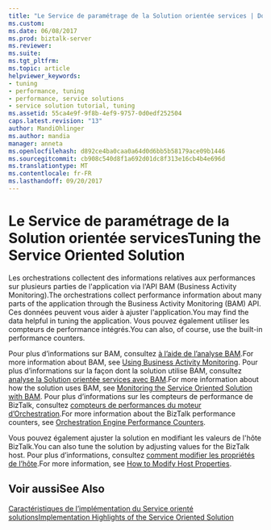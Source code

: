 ```yaml
---
title: "Le Service de paramétrage de la Solution orientée services | Documents Microsoft"
ms.custom: 
ms.date: 06/08/2017
ms.prod: biztalk-server
ms.reviewer: 
ms.suite: 
ms.tgt_pltfrm: 
ms.topic: article
helpviewer_keywords:
- tuning
- performance, tuning
- performance, service solutions
- service solution tutorial, tuning
ms.assetid: 55ca4e9f-9f8b-4ef9-9757-0d0edf252504
caps.latest.revision: "13"
author: MandiOhlinger
ms.author: mandia
manager: anneta
ms.openlocfilehash: d892ce4ba0caa0a64d0d6bb5b58179ace09b1446
ms.sourcegitcommit: cb908c540d8f1a692d01dc8f313e16cb4b4e696d
ms.translationtype: MT
ms.contentlocale: fr-FR
ms.lasthandoff: 09/20/2017
---
```

# <a name="tuning-the-service-oriented-solution"></a><span data-ttu-id="0793d-102">Le Service de paramétrage de la Solution orientée services</span><span class="sxs-lookup"><span data-stu-id="0793d-102">Tuning the Service Oriented Solution</span></span>
<span data-ttu-id="0793d-103">Les orchestrations collectent des informations relatives aux performances sur plusieurs parties de l'application via l'API BAM (Business Activity Monitoring).</span><span class="sxs-lookup"><span data-stu-id="0793d-103">The orchestrations collect performance information about many parts of the application through the Business Activity Monitoring (BAM) API.</span></span> <span data-ttu-id="0793d-104">Ces données peuvent vous aider à ajuster l'application.</span><span class="sxs-lookup"><span data-stu-id="0793d-104">You may find the data helpful in tuning the application.</span></span> <span data-ttu-id="0793d-105">Vous pouvez également utiliser les compteurs de performance intégrés.</span><span class="sxs-lookup"><span data-stu-id="0793d-105">You can also, of course, use the built-in performance counters.</span></span>  
  
 <span data-ttu-id="0793d-106">Pour plus d’informations sur BAM, consultez [à l’aide de l’analyse BAM](../core/using-business-activity-monitoring.md).</span><span class="sxs-lookup"><span data-stu-id="0793d-106">For more information about BAM, see [Using Business Activity Monitoring](../core/using-business-activity-monitoring.md).</span></span> <span data-ttu-id="0793d-107">Pour plus d’informations sur la façon dont la solution utilise BAM, consultez [analyse la Solution orientée services avec BAM](../core/monitoring-the-service-oriented-solution-with-bam.md).</span><span class="sxs-lookup"><span data-stu-id="0793d-107">For more information about how the solution uses BAM, see [Monitoring the Service Oriented Solution with BAM](../core/monitoring-the-service-oriented-solution-with-bam.md).</span></span> <span data-ttu-id="0793d-108">Pour plus d’informations sur les compteurs de performance de BizTalk, consultez [compteurs de performances du moteur d’Orchestration](../core/orchestration-engine-performance-counters.md).</span><span class="sxs-lookup"><span data-stu-id="0793d-108">For more information about the BizTalk performance counters, see [Orchestration Engine Performance Counters](../core/orchestration-engine-performance-counters.md).</span></span>  
  
 <span data-ttu-id="0793d-109">Vous pouvez également ajuster la solution en modifiant les valeurs de l'hôte BizTalk.</span><span class="sxs-lookup"><span data-stu-id="0793d-109">You can also tune the solution by adjusting values for the BizTalk host.</span></span> <span data-ttu-id="0793d-110">Pour plus d’informations, consultez [comment modifier les propriétés de l’hôte](../core/how-to-modify-host-properties.md).</span><span class="sxs-lookup"><span data-stu-id="0793d-110">For more information, see [How to Modify Host Properties](../core/how-to-modify-host-properties.md).</span></span>  
  
## <a name="see-also"></a><span data-ttu-id="0793d-111">Voir aussi</span><span class="sxs-lookup"><span data-stu-id="0793d-111">See Also</span></span>  
 [<span data-ttu-id="0793d-112">Caractéristiques de l’implémentation du Service orienté solutions</span><span class="sxs-lookup"><span data-stu-id="0793d-112">Implementation Highlights of the Service Oriented Solution</span></span>](../core/implementation-highlights-of-the-service-oriented-solution.md)